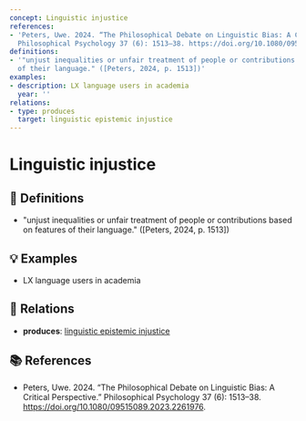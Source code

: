 ```yaml
---
concept: Linguistic injustice
references:
- 'Peters, Uwe. 2024. “The Philosophical Debate on Linguistic Bias: A Critical Perspective.”
  Philosophical Psychology 37 (6): 1513–38. https://doi.org/10.1080/09515089.2023.2261976.'
definitions:
- '"unjust inequalities or unfair treatment of people or contributions based on features
  of their language." ([Peters, 2024, p. 1513])'
examples:
- description: LX language users in academia
  year: ''
relations:
- type: produces
  target: linguistic epistemic injustice
---
```


# Linguistic injustice

## 📖 Definitions

- "unjust inequalities or unfair treatment of people or contributions based on features of their language." ([Peters, 2024, p. 1513])

## 💡 Examples

- LX language users in academia

## 🔗 Relations

- **produces**: [linguistic epistemic injustice](./linguistic-epistemic-injustice.md)

## 📚 References

- Peters, Uwe. 2024. “The Philosophical Debate on Linguistic Bias: A Critical Perspective.” Philosophical Psychology 37 (6): 1513–38. https://doi.org/10.1080/09515089.2023.2261976.
